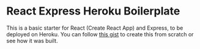 # React Express Heroku Boilerplate

This is a basic starter for React (Create React App) and Express, to be deployed on Heroku. You can follow [this gist](https://gist.github.com/heaversm/1db85cf40bfb6e6157d7fe442e24aa4d) to create this from scratch or see how it was built.
